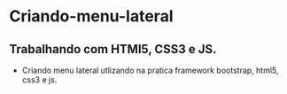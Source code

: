 # Criando-menu-lateral

## Trabalhando com HTMl5, CSS3 e JS.

- Criando menu lateral utlizando na pratica framework bootstrap, html5, css3 e js.
